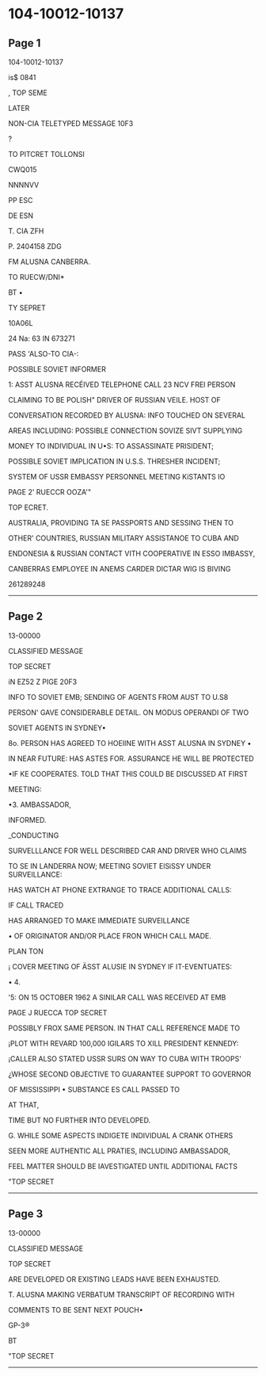 # 104-10012-10137

## Page 1

104-10012-10137

is$ 0841

, TOP SEME

LATER

NON-CIA TELETYPED MESSAGE 10F3

?

TO PITCRET TOLLONSI

CWQ015

NNNNVV

PP ESC

DE ESN

T. CIA ZFH

P. 2404158 ZDG

FM ALUSNA CANBERRA.

TO RUECW/DNI*

BT •

TY SEPRET

10A06L

24 Na: 63 IN 673271

PASS 'ALSO-TO CIA-:

POSSIBLE SOVIET INFORMER

1: ASST ALUSNA RECÉIVED TELEPHONE CALL 23 NCV FREI PERSON

CLAIMING TO BE POLISH" DRIVER OF RUSSIAN VEILE. HOST OF

CONVERSATION RECORDED BY ALUSNA: INFO TOUCHED ON SEVERAL

AREAS INCLUDING: POSSIBLE CONNECTION SOVIZE SIVT SUPPLYING

MONEY TO INDIVIDUAL IN U•S: TO ASSASSINATE PRISIDENT;

POSSIBLE SOVIET IMPLICATION IN U.S.S. THRESHER INCIDENT;

SYSTEM OF USSR EMBASSY PERSONNEL MEETING KiSTANTS IO

PAGE 2' RUECCR OOZA'"

TOP ECRET.

AUSTRALIA, PROVIDING TA SE PASSPORTS AND SESSING THEN TO

OTHER' COUNTRIES, RUSSIAN MILITARY ASSISTANOE TO CUBA AND

ENDONESIA & RUSSIAN CONTACT VITH COOPERATIVE IN ESSO IMBASSY,

CANBERRAS EMPLOYEE IN ANEMS CARDER DICTAR WIG IS BIVING

261289248

---

## Page 2

13-00000

CLASSIFIED MESSAGE

TOP SECRET

iN EZ52 Z PIGE 20F3

INFO TO SOVIET EMB; SENDING OF AGENTS FROM AUST TO U.S8

PERSON' GAVE CONSIDERABLE DETAIL. ON MODUS OPERANDI OF TWO

SOVIET AGENTS IN SYDNEY•

8o. PERSON HAS AGREED TO HOEIINE WITH ASST ALUSNA IN SYDNEY •

IN NEAR FUTURE: HAS ASTES FOR. ASSURANCE HE WILL BE PROTECTED

•IF KE COOPERATES. TOLD THAT THIS COULD BE DISCUSSED AT FIRST

MEETING:

•3. AMBASSADOR,

INFORMED.

_CONDUCTING

SURVELLLANCE FOR WELL DESCRIBED CAR AND DRIVER WHO CLAIMS

TO SE IN LANDERRA NOW; MEETING SOVIET ElSiSSY UNDER SURVEILLANCE:

HAS WATCH AT PHONE EXTRANGE TO TRACE ADDITIONAL CALLS:

IF CALL TRACED

HAS ARRANGED TO MAKE IMMEDIATE SURVEILLANCE

• OF ORIGINATOR AND/OR PLACE FRON WHICH CALL MADE.

PLAN TON

¡ COVER MEETING OF ÄSST ALUSIE IN SYDNEY IF IT-EVENTUATES:

• 4.

'5: ON 15 OCTOBER 1962 A SINILAR CALL WAS RECEIVED AT EMB

PAGE J RUECCA TOP SECRET

POSSIBLY FROX SAME PERSON. IN THAT CALL REFERENCE MADE TO

¡PLOT WITH REVARD 100,000 IGILARS TO XILL PRESIDENT KENNEDY:

¡CALLER ALSO STATED USSR SURS ON WAY TO CUBA WITH TROOPS'

¿WHOSE SECOND OBJECTIVE TO GUARANTEE SUPPORT TO GOVERNOR

OF MISSISSIPPI • SUBSTANCE ES CALL PASSED TO

AT THAT,

TIME BUT NO FURTHER INTO DEVELOPED.

G. WHILE SOME ASPECTS INDIGETE INDIVIDUAL A CRANK OTHERS

SEEN MORE AUTHENTIC ALL PRATIES, INCLUDING AMBASSADOR,

FEEL MATTER SHOULD BE IAVESTIGATED UNTIL ADDITIONAL FACTS

"TOP SECRET

---

## Page 3

13-00000

CLASSIFIED MESSAGE

TOP SECRET

ARE DEVELOPED OR EXISTING LEADS HAVE BEEN EXHAUSTED.

T. ALUSNA MAKING VERBATUM TRANSCRIPT OF RECORDING WITH

COMMENTS TO BE SENT NEXT POUCH•

GP-3®

BT

"TOP SECRET

---

